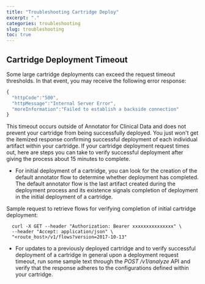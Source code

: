 ```yaml
---
title: "Troubleshooting Cartridge Deploy"
excerpt: "."
categories: troubleshooting
slug: troubleshooting
toc: true
---
```


## Cartridge Deployment Timeout

Some large cartridge deployments can exceed the request timeout thresholds. In that event, you may receive the following error response:

```javascript
{
  "httpCode":"500",
  "httpMessage":"Internal Server Error",
  "moreInformation":"Failed to establish a backside connection"
}
```

This timeout occurs outside of Annotator for Clinical Data and does not prevent your cartridge from being successfully deployed. You just won't get the itemized response confirming successful deployment of each individual artifact within your cartridge. If your cartridge deployment request times out, here are steps you can take to verify successful deployment after giving the process about 15 minutes to complete.

* For initial deployment of a cartridge, you can look for the creation of the default annotator flow to determine whether deployment has completed. The default annotator flow is the last artifact created during the deployment process and its existence signals completion of deployment in the initial deployment of a cartridge.

Sample request to retrieve flows for verifying completion of initial cartridge deployment:

```Curl
  curl -X GET --header "Authorization: Bearer xxxxxxxxxxxxxxx" \
  --header "Accept: application/json" \
  "<route_host>/v1/flows?version=2017-10-13"
```

* For updates to a previously deployed cartridge and to verify successful deployment of a cartridge in general upon a deployment request timeout, run some sample text through the _POST /v1/analyze_ API and verify that the response adheres to the configurations defined within your cartridge.

